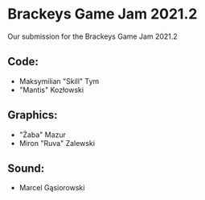 # Brackeys Game Jam 2021.2
Our submission for the Brackeys Game Jam 2021.2

## Code:
 - Maksymilian "Skill" Tym
 - "Mantis" Kozłowski
## Graphics:
- "Żaba" Mazur
- Miron "Ruva" Zalewski
## Sound:
- Marcel Gąsiorowski
